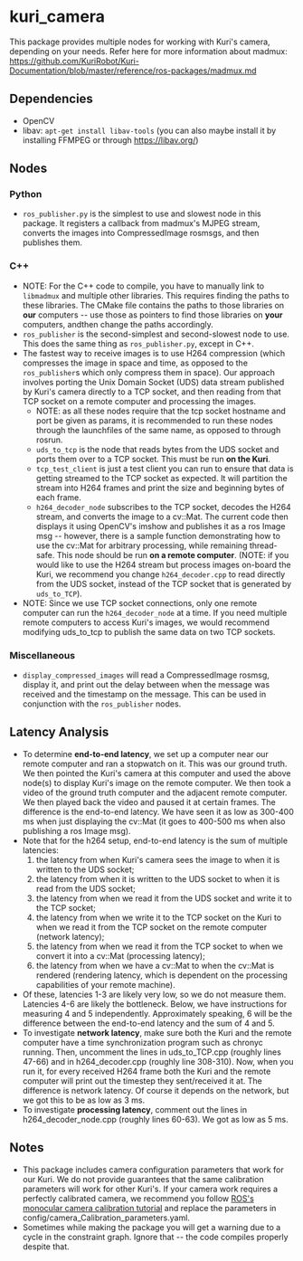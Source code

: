 # kuri_camera

This package provides multiple nodes for working with Kuri's camera, depending on your needs. Refer here for more information about madmux: https://github.com/KuriRobot/Kuri-Documentation/blob/master/reference/ros-packages/madmux.md

## Dependencies

- OpenCV
- libav: `apt-get install libav-tools` (you can also maybe install it by installing FFMPEG or through https://libav.org/)

## Nodes

### Python

- `ros_publisher.py` is the simplest to use and slowest node in this package. It registers a callback from madmux's MJPEG stream, converts the images into CompressedImage rosmsgs, and then publishes them.

### C++

- NOTE: For the C++ code to compile, you have to manually link to `libmadmux` and multiple other libraries. This requires finding the paths to these libraries. The CMake file contains the paths to those libraries on **our** computers -- use those as pointers to find those libraries on **your** computers, andthen change the paths accordingly.
- `ros_publisher` is the second-simplest and second-slowest node to use. This does the same thing as `ros_publisher.py`, except in C++.
- The fastest way to receive images is to use H264 compression (which compresses the image in space and time, as opposed to the `ros_publisher`s which only compress them in space). Our approach involves porting the Unix Domain Socket (UDS) data stream published by Kuri's camera directly to a TCP socket, and then reading from that TCP socket on a remote computer and processing the images.
  - NOTE: as all these nodes require that the tcp socket hostname and port be given as params, it is recommended to run these nodes through the launchfiles of the same name, as opposed to through rosrun.
  - `uds_to_tcp` is the node that reads bytes from the UDS socket and ports them over to a TCP socket. This must be run **on the Kuri**.
  - `tcp_test_client` is just a test client you can run to ensure that data is getting streamed to the TCP socket as expected. It will partition the stream into H264 frames and print the size and beginning bytes of each frame.
  - `h264_decoder_node` subscribes to the TCP socket, decodes the H264 stream, and converts the image to a cv::Mat. The current code then displays it using OpenCV's imshow and publishes it as a ros Image msg -- however, there is a sample function demonstrating how to use the cv::Mat for arbitrary processing, while remaining thread-safe. This node should be run **on a remote computer**. (NOTE: if you would like to use the H264 stream but process images on-board the Kuri, we recommend you change `h264_decoder.cpp` to read directly from the UDS socket, instead of the TCP socket that is generated by `uds_to_TCP`).
- NOTE: Since we use TCP socket connections, only one remote computer can run the `h264_decoder_node` at a time. If you need multiple remote computers to access Kuri's images, we would recommend modifying uds_to_tcp to publish the same data on two TCP sockets.

### Miscellaneous
- `display_compressed_images` will read a CompressedImage rosmsg, display it, and print out the delay between when the message was received and the timestamp on the message. This can be used in conjunction with the `ros_publisher` nodes.

## Latency Analysis
- To determine **end-to-end latency**, we set up a computer near our remote computer and ran a stopwatch on it. This was our ground truth. We then pointed the Kuri's camera at this computer and used the above node(s) to display Kuri's image on the remote computer. We then took a video of the ground truth computer and the adjacent remote computer. We then played back the video and paused it at certain frames. The difference is the end-to-end latency. We have seen it as low as 300-400 ms when just displaying the cv::Mat (it goes to 400-500 ms when also publishing a ros Image msg).
- Note that for the h264 setup, end-to-end latency is the sum of multiple latencies:
    1) the latency from when Kuri's camera sees the image to when it is written to the UDS socket;
    2) the latency from when it is written to the UDS socket to when it is read from the UDS socket;
    3) the latency from when we read it from the UDS socket and write it to the TCP socket;
    4) the latency from when we write it to the TCP socket on the Kuri to when we read it from the TCP socket on the remote computer (network latency);
    5) the latency from when we read it from the TCP socket to when we convert it into a cv::Mat (processing latency);
    6) the latency from when we have a cv::Mat to when the cv::Mat is rendered (rendering latency, which is dependent on the processing capabilities of your remote machine).
- Of these, latencies 1-3 are likely very low, so we do not measure them. Latencies 4-6 are likely the bottleneck. Below, we have instructions for measuring 4 and 5 independently. Approximately speaking, 6 will be the difference between the end-to-end latency and the sum of 4 and 5.
- To investigate **network latency**, make sure both the Kuri and the remote computer have a time synchronization program such as chronyc running. Then, uncomment the lines in uds_to_TCP.cpp (roughly lines 47-66) and in h264_decoder.cpp (roughly line 308-310). Now, when you run it, for every received H264 frame both the Kuri and the remote computer will print out the timestep they sent/received it at. The difference is network latency. Of course it depends on the network, but we got this to be as low as 3 ms.
- To investigate **processing latency**, comment out the lines in h264_decoder_node.cpp (roughly lines 60-63). We got as low as 5 ms.

## Notes
- This package includes camera configuration parameters that work for our Kuri. We do not provide guarantees that the same calibration parameters will work for other Kuri's. If your camera work requires a perfectly calibrated camera, we recommend you follow [ROS's monocular camera calibration tutorial](http://wiki.ros.org/camera_calibration/Tutorials/MonocularCalibration) and replace the parameters in config/camera_Calibration_parameters.yaml.
- Sometimes while making the package you will get a warning due to a cycle in the constraint graph. Ignore that -- the code compiles properly despite that.
